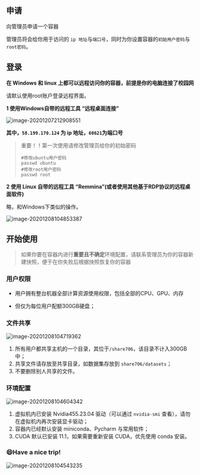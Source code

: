 ## 申请

向管理员申请一个容器

管理员将会给你用于访问的 `ip 地址`与`端口号`，同时为你设置容器的`初始用户密码`与`root密码`。



## 登录

**在 Windows 和 linux 上都可以远程访问你的容器，前提是你的电脑连接了校园网**

请默认使用root账户登录远程界面。

**1 使用Windows自带的远程工具 “远程桌面连接”**

![image-20201207212908551](E:\Typora图片\image-20201207212908551.png)

**其中，`58.199.170.124` 为 ip 地址，`60621`为端口号**

> 重要！！第一次使用请修改管理员给你的初始密码
>
> ```
> #修改ubuntu用户密码
> passwd ubuntu
> #修改root用户密码
> passwd root
> ```



**2 使用 Linux 自带的远程工具 “Remmina”(或者使用其他基于RDP协议的远程桌面软件)** 

略，和Windows下类似的操作。

![image-20201208104853387](https://gitee.com/ma_tung_zhou/imageuse1/raw/master/imgg/20201208104859.png)



## 开始使用

> 如果你要在容器内进行**重要且不确定**环境配置，请联系管理员为你的容器新建快照，便于在你失败后根据快照恢复你的容器

### 用户权限

- 用户拥有整台机器全部计算资源使用权限，包括全部的CPU、GPU、内存

- 但仅为每位用户配额300GB硬盘；



### 文件共享

![image-20201208104719362](https://gitee.com/ma_tung_zhou/imageuse1/raw/master/imgg/20201208104722.png)

1. 所有用户都共享主机的一个目录，其位于`/share706`，该目录不计入300GB中；
2. 共享文件请存放至共享目录，如数据集存放到 `share706/datasets`；
3. 不要删除别人共享的文件。



### 环境配置

![image-20201208104604342](https://gitee.com/ma_tung_zhou/imageuse1/raw/master/imgg/20201208104606.png)

1. 虚拟机内已安装  Nvidia455.23.04 驱动（可以通过 `nvidia-smi` 查看），请勿在虚拟机内再次安装显卡驱动；
2. 容器内已经默认安装 miniconda、Pycharm 与常用软件；
3. CUDA 默认已安装 11.1，如果需要重新安装 CUDA，优先使用 conda 安装。



### :smile:Have a nice trip!

![image-20201208104543235](https://gitee.com/ma_tung_zhou/imageuse1/raw/master/imgg/20201208104546.png)